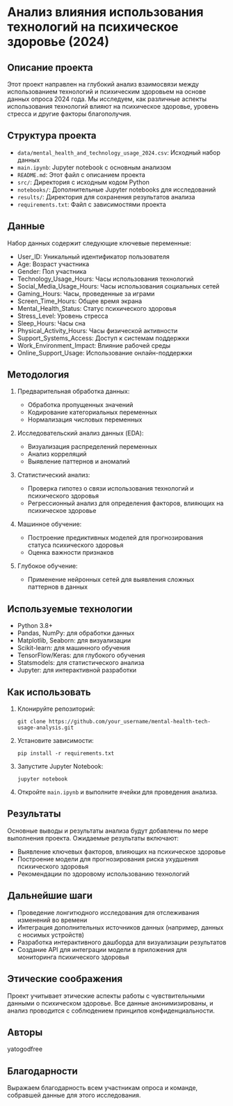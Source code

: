 # Анализ влияния использования технологий на психическое здоровье (2024)

## Описание проекта

Этот проект направлен на глубокий анализ взаимосвязи между использованием технологий и психическим здоровьем на основе данных опроса 2024 года. Мы исследуем, как различные аспекты использования технологий влияют на психическое здоровье, уровень стресса и другие факторы благополучия.

## Структура проекта

- `data/mental_health_and_technology_usage_2024.csv`: Исходный набор данных
- `main.ipynb`: Jupyter notebook с основным анализом
- `README.md`: Этот файл с описанием проекта
- `src/`: Директория с исходным кодом Python
- `notebooks/`: Дополнительные Jupyter notebooks для исследований
- `results/`: Директория для сохранения результатов анализа
- `requirements.txt`: Файл с зависимостями проекта

## Данные

Набор данных содержит следующие ключевые переменные:

- User_ID: Уникальный идентификатор пользователя
- Age: Возраст участника
- Gender: Пол участника
- Technology_Usage_Hours: Часы использования технологий
- Social_Media_Usage_Hours: Часы использования социальных сетей
- Gaming_Hours: Часы, проведенные за играми
- Screen_Time_Hours: Общее время экрана
- Mental_Health_Status: Статус психического здоровья
- Stress_Level: Уровень стресса
- Sleep_Hours: Часы сна
- Physical_Activity_Hours: Часы физической активности
- Support_Systems_Access: Доступ к системам поддержки
- Work_Environment_Impact: Влияние рабочей среды
- Online_Support_Usage: Использование онлайн-поддержки

## Методология

1. Предварительная обработка данных:
   - Обработка пропущенных значений
   - Кодирование категориальных переменных
   - Нормализация числовых переменных

2. Исследовательский анализ данных (EDA):
   - Визуализация распределений переменных
   - Анализ корреляций
   - Выявление паттернов и аномалий

3. Статистический анализ:
   - Проверка гипотез о связи использования технологий и психического здоровья
   - Регрессионный анализ для определения факторов, влияющих на психическое здоровье

4. Машинное обучение:
   - Построение предиктивных моделей для прогнозирования статуса психического здоровья
   - Оценка важности признаков

5. Глубокое обучение:
   - Применение нейронных сетей для выявления сложных паттернов в данных

## Используемые технологии

- Python 3.8+
- Pandas, NumPy: для обработки данных
- Matplotlib, Seaborn: для визуализации
- Scikit-learn: для машинного обучения
- TensorFlow/Keras: для глубокого обучения
- Statsmodels: для статистического анализа
- Jupyter: для интерактивной разработки

## Как использовать

1. Клонируйте репозиторий:
   ```
   git clone https://github.com/your_username/mental-health-tech-usage-analysis.git
   ```

2. Установите зависимости:
   ```
   pip install -r requirements.txt
   ```

3. Запустите Jupyter Notebook:
   ```
   jupyter notebook
   ```

4. Откройте `main.ipynb` и выполните ячейки для проведения анализа.

## Результаты

Основные выводы и результаты анализа будут добавлены по мере выполнения проекта. Ожидаемые результаты включают:

- Выявление ключевых факторов, влияющих на психическое здоровье
- Построение модели для прогнозирования риска ухудшения психического здоровья
- Рекомендации по здоровому использованию технологий

## Дальнейшие шаги

- Проведение лонгитюдного исследования для отслеживания изменений во времени
- Интеграция дополнительных источников данных (например, данных с носимых устройств)
- Разработка интерактивного дашборда для визуализации результатов
- Создание API для интеграции модели в приложения для мониторинга психического здоровья

## Этические соображения

Проект учитывает этические аспекты работы с чувствительными данными о психическом здоровье. Все данные анонимизированы, и анализ проводится с соблюдением принципов конфиденциальности.

## Авторы

yatogodfree

## Благодарности

Выражаем благодарность всем участникам опроса и команде, собравшей данные для этого исследования.

